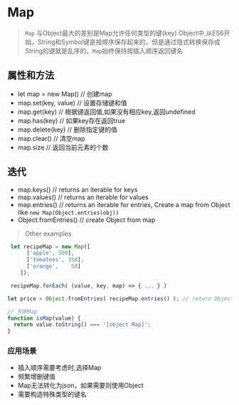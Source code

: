 # Map
> `Map` 与Object最大的差别是Map允许任何类型的键(key)
> Object中,从ES6开始，String和Symbol键是按顺序保存起来的，但是通过隐式转换保存成String的键就是乱序的，`Map`始终保持按插入顺序返回键名

## 属性和方法
 - let map = new Map()   // 创建map
 - map.set(key, value)	// 设置存储键和值
 - map.get(key)		// 根据键返回值,如果没有相应key,返回undefined
 - map.has(key)		//	如果key存在返回true
 - map.delete(key)		//	删除指定键的值
 - map.clear() 		// 清空map
 - map.size			// 返回当前元素的个数

## 迭代
 - map.keys() 		// returns an iterable for keys
 - map.values()		// returns an iterable for values
 - map.entries()	// returns an iterable for entries, Create a map from Object like `new Map(Object.entries(obj))`
 - Object.fromEntries() // create Object from map

> Other examples
```js
 let recipeMap = new Map([
	  ['apple', 500],
	  ['tomatoes', 350],
	  ['orange',    50]
	]);

 recipeMap.forEach( (value, key, map) => { ... } )

let price = Object.fromEntries( recipeMap.entries() ); // return Object {'apple': 500, 'tomatoes': 350, 'orange': 50}
```

```js
// 判断Map
function isMap(value) {
  return value.toString() === '[object Map]';
}
```

### 应用场景
 + 插入顺序需要考虑时,选择Map
 + 频繁增删键值
 + Map无法转化为json，如果需要则使用Object
 + 需要构造特殊类型的键名